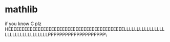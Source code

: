 # mathlib
if you know C plz\
HEEEEEEEEEEEEEEEEEEEEEEEEEEEEEEEEEEEEEEEEEEELLLLLLLLLLLLLLLLLLLLLLLLLLLLLLLLLPPPPPPPPPPPPPPPPPPPP\
